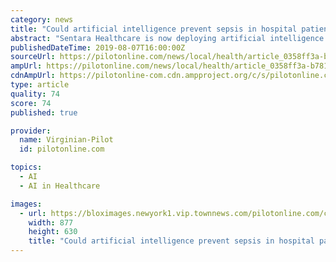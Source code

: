 ```yaml
---
category: news
title: "Could artificial intelligence prevent sepsis in hospital patients? Sentara thinks so."
abstract: "Sentara Healthcare is now deploying artificial intelligence to use that data to stop patients from contracting life-threatening sepsis. Earlier this year the system launched a sepsis prediction ..."
publishedDateTime: 2019-08-07T16:00:00Z
sourceUrl: https://pilotonline.com/news/local/health/article_0358ff3a-b781-11e9-8d5c-bf27fd29bcee.html
ampUrl: https://pilotonline.com/news/local/health/article_0358ff3a-b781-11e9-8d5c-bf27fd29bcee.amp.html
cdnAmpUrl: https://pilotonline-com.cdn.ampproject.org/c/s/pilotonline.com/news/local/health/article_0358ff3a-b781-11e9-8d5c-bf27fd29bcee.amp.html
type: article
quality: 74
score: 74
published: true

provider:
  name: Virginian-Pilot
  id: pilotonline.com

topics:
  - AI
  - AI in Healthcare

images:
  - url: https://bloximages.newyork1.vip.townnews.com/pilotonline.com/content/tncms/assets/v3/editorial/b/07/b07ac117-16f4-50d1-95cd-1c10162bd534/5d49cb61d0a67.image.jpg?resize=877%2C630
    width: 877
    height: 630
    title: "Could artificial intelligence prevent sepsis in hospital patients? Sentara thinks so."
---
```

